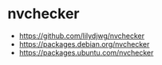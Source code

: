 # nvchecker

- https://github.com/lilydjwg/nvchecker
- https://packages.debian.org/nvchecker
- https://packages.ubuntu.com/nvchecker
